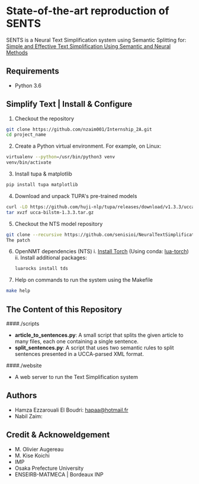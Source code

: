 # State-of-the-art reproduction of SENTS

SENTS is a Neural Text Simplification system using Semantic Splitting for: 
[Simple and Effective Text Simplification Using Semantic and Neural Methods](http://www.aclweb.org/anthology/P18-1016)


## Requirements
- Python 3.6


## Simplify Text | Install & Configure

1. Checkout the repository
~~~bash
git clone https://github.com/nzaim001/Internship_2A.git
cd project_name
~~~

2. Create a Python virtual environment. For example, on Linux:
~~~bash
virtualenv --python=/usr/bin/python3 venv
venv/bin/activate
~~~

3. Install tupa & matplotlib
~~~bash
pip install tupa matplotlib
~~~

4. Download and unpack TUPA's pre-trained models
~~~bash
curl -LO https://github.com/huji-nlp/tupa/releases/download/v1.3.3/ucca-bilstm-1.3.3.tar.gz
tar xvzf ucca-bilstm-1.3.3.tar.gz
~~~

5. Checkout the NTS model repository
~~~bash
git clone --recursive https://github.com/senisioi/NeuralTextSimplification.git
The patch
~~~

6. OpenNMT dependencies (NTS)
	i. [Install Torch](http://torch.ch/docs/getting-started.html) (Using conda: [lua-torch](https://anaconda.org/alexbw/lua-torch))
	ii. Install additional packages:
	~~~bash
	luarocks install tds
	~~~

7. Help on commands to run the system using the Makefile
~~~bash
make help
~~~


## The Content of this Repository

####./scripts
- **article_to_sentences.py**: A small script that splits the given article to many files, each one containing a single sentence. 
- **split_sentences.py**: A script that uses two semantic rules to split sentences presented in a UCCA-parsed XML format. 

####./website
* A web server to run the Text Simplification system
 

## Authors 
* Hamza Ezzarouali El Boudri: hapaa@hotmail.fr
* Nabil Zaim: 


## Credit & Acknoweldgement
* M. Olivier Augereau
* M. Kise Koichi
* IMP
* Osaka Prefecture University
* ENSEIRB-MATMECA | Bordeaux INP